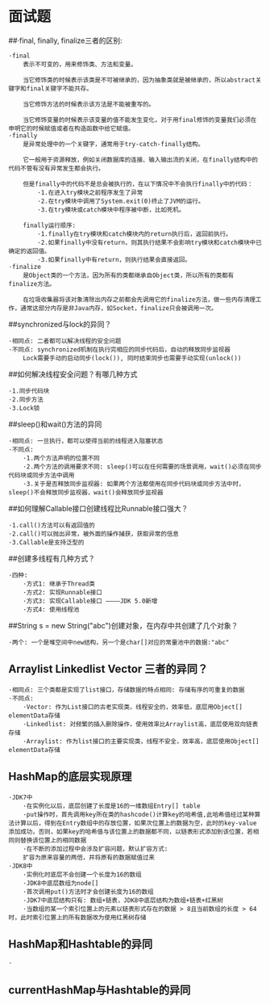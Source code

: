 # 面试题
##·final, finally, finalize三者的区别:

	·final
		表示不可变的，用来修饰类、方法和变量。
	 	
	 	当它修饰类的时候表示该类是不可被继承的，因为抽象类就是被继承的，所以abstract关键字和final关键字不能共存。
	 	
	 	当它修饰方法的时候表示该方法是不能被重写的。
	 	
	 	当它修饰变量的时候表示该变量的值不能发生变化，对于用final修饰的变量我们必须在申明它的时候赋值或者在构造函数中给它赋值。
	·finally
	 	是异常处理中的一个关键字，通常用于try-catch-finally结构。

	 	它一般用于资源释放，例如关闭数据库的连接、输入输出流的关闭，在finally结构中的代码不管有没有异常发生都会执行。

	 	但是finally中的代码不是总会被执行的，在以下情况中不会执行finally中的代码：
	 		·1.在进入try模块之前程序发生了异常
	 		·2.在try模块中调用了System.exit(0)终止了JVM的运行。
	 		·3.在try模块或catch模块中程序被中断，比如死机。

	 	finally运行顺序:
	 		·1.finally在try模块和catch模块内的return执行后，返回前执行。
	 		·2.如果finally中没有return，则其执行结果不会影响try模块和catch模块中已确定的返回值。
	 		·3.如果finally中有return，则执行结果会直接返回。
	·finalize
		是Object类的一个方法，因为所有的类都继承自Object类，所以所有的类都有finalize方法。

		在垃圾收集器将该对象清除出内存之前都会先调用它的finalize方法，做一些内存清理工作，通常这部分内存是非Java内存，如Socket，finalize只会被调用一次。

##synchronized与lock的异同？

	·相同点: 二者都可以解决线程的安全问题
	·不同点: synchronized机制在执行完相应的同步代码后，自动的释放同步监视器
		Lock需要手动的启动同步(lock()), 同时结束同步也需要手动实现(unlock())

##如何解决线程安全问题？有哪几种方式

	·1.同步代码块
	·2.同步方法
	·3.Lock锁

##sleep()和wait()方法的异同

	·相同点: 一旦执行，都可以使得当前的线程进入阻塞状态
	·不同点: 
		·1.两个方法声明的位置不同
		·2.两个方法的调用要求不同: sleep()可以在任何需要的场景调用，wait()必须在同步代码块或同步方法中调用
		·3.关于是否释放同步监视器: 如果两个方法都使用在同步代码块或同步方法中时，sleep()不会释放同步监视器，wait()会释放同步监视器

##如何理解Callable接口创建线程比Runnable接口强大？

	·1.call()方法可以有返回值的
	·2.call()可以抛出异常，被外面的操作捕获，获取异常的信息
	·3.Callable是支持泛型的

##创建多线程有几种方式？

	·四种:
		·方式1: 继承于Thread类
		·方式2: 实现Runnable接口
		·方式3: 实现Callable接口 ————JDK 5.0新增
		·方式4: 使用线程池

##String s = new String("abc")创建对象，在内存中共创建了几个对象？

	·两个: 一个是堆空间中new结构，另一个是char[]对应的常量池中的数据:"abc"

## Arraylist Linkedlist Vector 三者的异同？

	·相同点: 三个类都是实现了list接口，存储数据的特点相同: 存储有序的可重复的数据
	·不同点: 
		·Vector: 作为List接口的古老实现类，线程安全的，效率低，底层用Object[] elementData存储
		·Linkedlist: 对频繁的插入删除操作，使用效率比Arraylist高，底层使用双向链表存储
		·Arraylist: 作为list接口的主要实现类，线程不安全，效率高，底层使用Object[] elementData存储

## HashMap的底层实现原理
	
	·JDK7中	
		·在实例化以后，底层创建了长度是16的一维数组Entry[] table 
		·put操作时，首先调用key所在类的hashcode()计算key的哈希值,此哈希值经过某种算法计算以后，得到在Entry数组中的存放位置，如果次位置上的数据为空，此时的key-value添加成功，否则，如果key的哈希值与该位置上的数据都不同，以链表形式添加到该位置，若相同则替换该位置上的相同数据
		·在不断的添加过程中会涉及扩容问题，默认扩容方式: 
		扩容为原来容量的两倍，并将原有的数据赋值过来
	·JDK8中
		·实例化时底层不会创建一个长度为16的数组
		·JDK8中底层数组为node[]
		·首次调用put()方法时才会创建长度为16的数组
		·JDK7中底层结构只有: 数组+链表，JDK8中底层结构为数组+链表+红黑树
		·当数组的某一个索引位置上的元素以链表形式存在的数据 > 8且当前数组的长度 > 64时，此时索引位置上的所有数据改为使用红黑树存储

## HashMap和Hashtable的异同

	·

## currentHashMap与Hashtable的异同